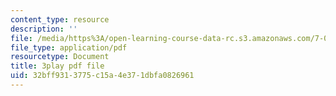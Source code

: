 ```yaml
---
content_type: resource
description: ''
file: /media/https%3A/open-learning-course-data-rc.s3.amazonaws.com/7-012-introduction-to-biology-fall-2004/32bff9313775c15a4e371dbfa0826961_QOdq7d34f7U.pdf
file_type: application/pdf
resourcetype: Document
title: 3play pdf file
uid: 32bff931-3775-c15a-4e37-1dbfa0826961
---
```

